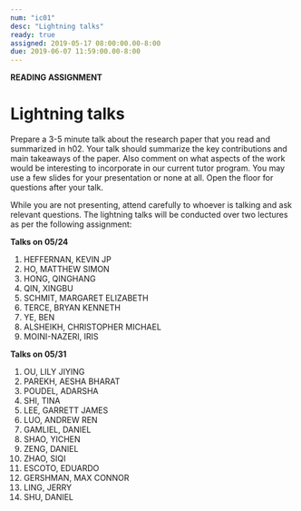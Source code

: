 ```yaml
---
num: "ic01"
desc: "Lightning talks"
ready: true 
assigned: 2019-05-17 08:00:00.00-8:00
due: 2019-06-07 11:59:00.00-8:00
---
```


<b>READING ASSIGNMENT</b>

# Lightning talks

Prepare a 3-5 minute talk about the research paper that you read and summarized in h02. Your talk should summarize the key contributions and main takeaways of the paper. Also comment on what aspects of the work would be interesting to incorporate in our current tutor program. You may use a few slides for your presentation or none at all. Open the floor for questions after your talk.

While you are not presenting, attend carefully to whoever is talking and ask relevant questions. The lightning talks will be conducted over two lectures as per the following assignment:

**Talks on 05/24**

1. HEFFERNAN,	KEVIN JP
2. HO,	MATTHEW SIMON
3. HONG,	QINGHANG
4. QIN,	XINGBU
5. SCHMIT,	MARGARET ELIZABETH
6. TERCE,	BRYAN KENNETH
7. YE,	BEN
8. ALSHEIKH,	CHRISTOPHER MICHAEL
9. MOINI-NAZERI,	IRIS


**Talks on 05/31**

1. OU,	LILY JIYING
2. PAREKH,	AESHA BHARAT
3. POUDEL,	ADARSHA
4. SHI,	TINA
5. LEE,	GARRETT JAMES
6. LUO,	ANDREW REN
7. GAMLIEL,	DANIEL
8. SHAO,	YICHEN
9. ZENG,	DANIEL
10. ZHAO,	SIQI
11. ESCOTO,	EDUARDO
13. GERSHMAN,	MAX CONNOR
14. LING,	JERRY
15. SHU,	DANIEL





